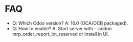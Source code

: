 # FAQ

- Q: Which Odoo version? A: 16.0 (OCA/OCB packaged).
- Q: How to enable? A: Start server with --addon mrp_order_report_lot_reserved or install in UI.
